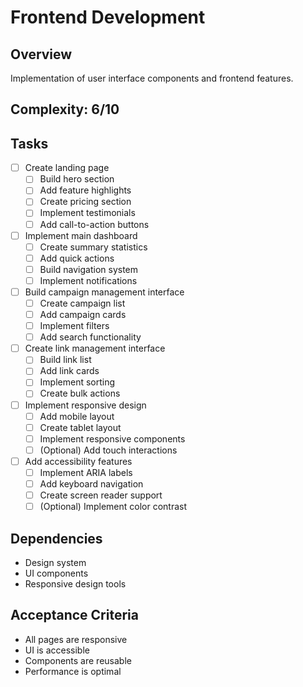 # Frontend Development

## Overview
Implementation of user interface components and frontend features.

## Complexity: 6/10

## Tasks
- [ ] Create landing page
  - [ ] Build hero section
  - [ ] Add feature highlights
  - [ ] Create pricing section
  - [ ] Implement testimonials
  - [ ] Add call-to-action buttons

- [ ] Implement main dashboard
  - [ ] Create summary statistics
  - [ ] Add quick actions
  - [ ] Build navigation system
  - [ ] Implement notifications

- [ ] Build campaign management interface
  - [ ] Create campaign list
  - [ ] Add campaign cards
  - [ ] Implement filters
  - [ ] Add search functionality

- [ ] Create link management interface
  - [ ] Build link list
  - [ ] Add link cards
  - [ ] Implement sorting
  - [ ] Create bulk actions

- [ ] Implement responsive design
  - [ ] Add mobile layout
  - [ ] Create tablet layout
  - [ ] Implement responsive components
  - [ ] (Optional) Add touch interactions

- [ ] Add accessibility features
  - [ ] Implement ARIA labels
  - [ ] Add keyboard navigation
  - [ ] Create screen reader support
  - [ ] (Optional) Implement color contrast

## Dependencies
- Design system
- UI components
- Responsive design tools

## Acceptance Criteria
- All pages are responsive
- UI is accessible
- Components are reusable
- Performance is optimal 